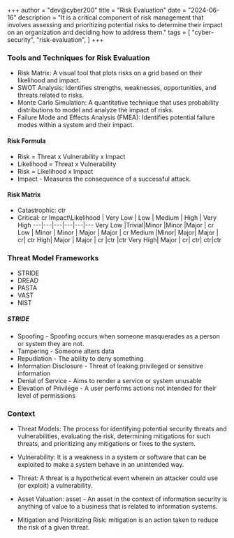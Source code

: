 +++
author = "dev@cyber200"
title = "Risk Evaluation"
date = "2024-06-16"
description = "It is a critical component of risk management that involves assessing and prioritizing potential risks to determine their impact on an organization and deciding how to address them."
tags = [
    "cyber-security",
    "risk-evaluation",
]
+++

### Tools and Techniques for Risk Evaluation
- Risk Matrix: A visual tool that plots risks on a grid based on their likelihood and impact.
- SWOT Analysis: Identifies strengths, weaknesses, opportunities, and threats related to risks.
- Monte Carlo Simulation: A quantitative technique that uses probability distributions to model and analyze the impact of risks.
- Failure Mode and Effects Analysis (FMEA): Identifies potential failure modes within a system and their impact.


#### Risk Formula
- Risk = Threat x Vulnerability x Impact
- Likelihood = Threat x Vulnerability
- Risk = Likelihood x Impact
- Impact - Measures the consequence of a successful attack.

#### Risk Matrix
- Catastrophic: ctr
- Critical: cr
Impact\Likelihood |	Very Low |	Low	| Medium | High | Very High
---|---|---|---|---|---
Very Low |Trivial|Minor |Minor |Major | cr
Low	| Minor | Minor | Major | Major | cr
Medium |Minor| Major| Major	| cr| ctr
High| Major	| Major	| cr |ctr |ctr
Very High| Major | cr| ctr| ctr|ctr

### Threat Model Frameworks
- STRIDE
- DREAD
- PASTA
- VAST
- NIST

##### STRIDE
- Spoofing - Spoofing occurs when someone masquerades as a person or system they are not.
- Tampering - Someone alters data
- Repudiation - The ability to deny something
- Information Disclosure - Threat of leaking privileged or sensitive information
- Denial of Service - Aims to render a service or system unusable
- Elevation of Privilege - A user performs actions not intended for their level of permissions

### Context
- Threat Models: The process for identifying potential security threats and vulnerabilities, 
evaluating the risk, determining mitigations for such threats, and prioritizing any mitigations or fixes to the system.
- Vulnerability: It is a weakness in a system or software that can be exploited to make a system behave in an unintended way.

- Threat: A threat is a hypothetical event wherein an attacker could use (or exploit) a vulnerability.

- Asset Valuation: asset - An asset in the context of information security is anything of value to a business that is related to information systems.

- Mitigation and Prioritizing Risk: mitigation is an action taken to reduce the risk of a given threat.